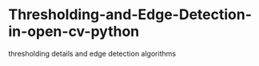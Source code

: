 # Thresholding-and-Edge-Detection-in-open-cv-python
thresholding details and edge detection algorithms
